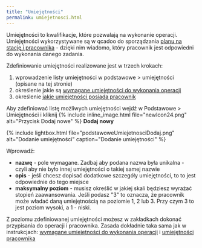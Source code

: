 ```yaml
---
title: "Umiejętności"
permalink: umiejetnosci.html 
---
```


Umiejętności to kwalifikacje, które pozwalają na wykonanie operacji. Umiejętności wykorzystywane są w qcadoo do sporządzania [planu na stację i pracownika](/plan-na-stacje-robocza-i-pracownika) - dzięki nim wiadomo, który pracownik jest odpowiedni do wykonania danego zadania. 

Zdefiniowanie umiejętności realizowane jest w trzech krokach:
1. wprowadzenie listy umiejętności w podstawowe > umiejętności (opisane na tej stronie)
2. określenie jakie są [wymagane umiejętności do wykonania operacji](/wymagane-umiejetnosci-operacji)
3. określenie [jakie umiejętności posiada pracownik](/pracownicy.html#jak-przypisać-do-pracownika-posiadane-umiejętności)


Aby zdefiniować listę możliwych umiejętności wejdź w Podstawowe > Umiejętności i kliknij {% include inline_image.html file="newIcon24.png" alt="Przycisk Dodaj nowe" %} **Dodaj nowy** 

{% include lightbox.html file="podstawoweUmiejetnosciDodaj.png" alt="Dodanie umiejętności" caption="Dodanie umiejętności" %}  

Wprowadź:
- **nazwę** - pole wymagane. Zadbaj aby podana nazwa była unikalna - czyli aby nie było innej umiejętności o takiej samej nazwie
- **opis** - jeśli chcesz dopisać dodatkowe szczegóły umiejętności, to to jest odpowiednie do tego miejsce
- **maksymalny poziom** - musisz określić w jakiej skali będziesz wyrażać stopień zaawansowania. Jeśli podasz "3" to oznacza, że pracownik może władać daną umiejętnością na poziomie 1, 2 lub 3. Przy czym 3 to jest poziom wysoki, a 1 - niski. 

Z poziomu zdefiniowanej umiejętności możesz w zakładkach dokonać przypisania do operacji i pracownika. Zasada dokładnie taka sama jak w instrukcjach: [wymagane umiejętności do wykonania operacji](/wymagane-umiejetnosci-operacji) i [ umiejętności pracownika](/pracownicy.html#jak-przypisać-do-pracownika-posiadane-umiejętności)
